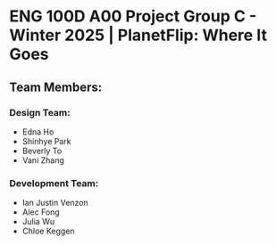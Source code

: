 # ENG 100D A00 Project Group C - Winter 2025 | PlanetFlip: Where It Goes

## Team Members:

### Design Team:
- Edna Ho
- Shinhye Park
- Beverly To
- Vani Zhang

### Development Team:
- Ian Justin Venzon
- Alec Fong
- Julia Wu
- Chloe Keggen
